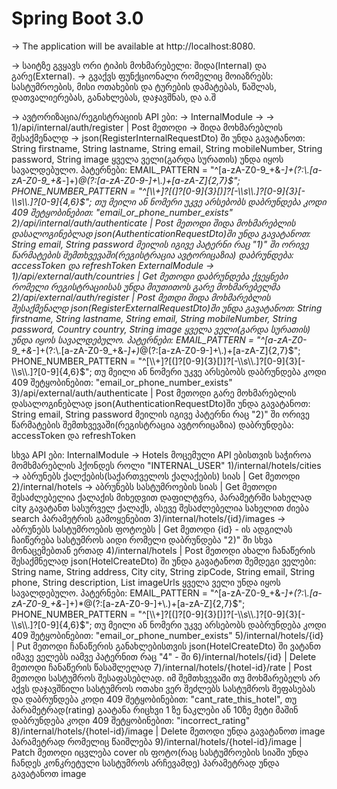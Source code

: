 # Spring Boot 3.0 
-> The application will be available at http://localhost:8080.


-> საიტზე გვყავს ორი ტიპის მოხმარებელი: შიდა(Internal) და გარე(External).
-> გვაქვს ფუნქციონალი რომელიც მოიაზრებს: სასტუმროების, მისი ოთახების და ტურების დამატებას, წაშლას, დათვალიერებას, განახლებას, დაჯავშნას, და ა.შ

-> ავტორიზაცია/რეგისტრაციის API ები:
-> InternalModule -> 
-> 1)/api/internal/auth/register | Post მეთოდი
-> შიდა მოხმარებლის შესაქმენალდ
-> json(RegisterInternalRequestDto) ში უნდა გავატანოთ:
        String firstname,
        String lastname,
        String email,
        String mobileNumber,
        String password,
	String image
ყველა ველი(გარდა სურათის) უნდა იყოს სავალდებულო.
პატერნები:
EMAIL_PATTERN = "^[a-zA-Z0-9_+&*-]+(?:\\.[a-zA-Z0-9_+&*-]+)*@(?:[a-zA-Z0-9-]+\\.)+[a-zA-Z]{2,7}$";
PHONE_NUMBER_PATTERN = "^[\\+]?[(]?[0-9]{3}[)]?[-\\s\\.]?[0-9]{3}[-\\s\\.]?[0-9]{4,6}$";
თუ მეილი ან ნომერი უკვე არსებობს დაბრუნდება კოდი 409 შეტყობინებით: "email_or_phone_number_exists"
2)/api/internal/auth/authenticate | Post მეთოდი
შიდა მოხმარებლის დასალოგინებლად
json(AuthenticationRequestDto)ში უნდა გავატანოთ:
        String email,
        String password
მეილის იგივე პატერნი რაც "1)" ში
ორივე წარმატების შემთხვევაში(რეგისტრაცია ავტორიცაზია) დაბრუნდება:
accessToken და refreshToken
ExternalModule -> 
1)/api/external/auth/countries | Get მეთოდი დაბრუნდება ქვეყნები რომელი რეგისტრაციისას უნდა მიუთითოს გარე მოხმარებელმა
2)/api/external/auth/register | Post მეთდი
შიდა მოხმარებლის შესაქმენალდ
json(RegisterExternalRequestDto)ში უნდა გავატანოთ:
        String firstname,
        String lastname,
        String email,
        String mobileNumber,
        String password,
        Country country,
        String image
ყველა ველი(გარდა სურათის) უნდა იყოს სავალდებულო.
პატერნები:
EMAIL_PATTERN = "^[a-zA-Z0-9_+&*-]+(?:\\.[a-zA-Z0-9_+&*-]+)*@(?:[a-zA-Z0-9-]+\\.)+[a-zA-Z]{2,7}$";
PHONE_NUMBER_PATTERN = "^[\\+]?[(]?[0-9]{3}[)]?[-\\s\\.]?[0-9]{3}[-\\s\\.]?[0-9]{4,6}$";
თუ მეილი ან ნომერი უკვე არსებობს დაბრუნდება კოდი 409 შეტყობინებით: "email_or_phone_number_exists"
3)/api/external/auth/authenticate | Post მეთოდი
გარე მოხმარებლის დასალოგინებლად
json(AuthenticationRequestDto)ში უნდა გავატანოთ:
        String email,
        String password
მეილის იგივე პატერნი რაც "2)" ში
ორივე წარმატების შემთხვევაში(რეგისტრაცია ავტორიცაზია) დაბრუნდება:
accessToken და refreshToken


სხვა API ები:
InternalModule -> Hotels მოცემული API ებისთვის საჭიროა მომხმარებლის ჰქონდეს როლი "INTERNAL_USER"
1)/internal/hotels/cities -> აბრუნებს ქალქების(საქართველოს ქალაქების) სიას | Get მეთოდი
2)/internal/hotels -> აბრუნებს სასტუმროების სიას | Get მეთოდი
შესაძლებელია ქალაქის მიხედვით დაფილტვრა, პარამეტრში სახელად city გავატანთ სასურველ ქალაქს, ასევე შესაძლებელია სახელით ძიება search პარამეტრის გამოყენებით
3)/internal/hotels/{id}/images -> აბრუნებს სასტუმროების ფოტოებს | Get მეთოდი
{id} - ის ადგილას ჩაიწერება სასტუმროს აიდი რომელი დაბრუნდება "2)" ში სხვა მონაცემებთან ერთად
4)/internal/hotels | Post მეთოდი ახალი ჩანაწერის შესაქმნელად
json(HotelCreateDto) ში უნდა გავატანოთ შემდეგი ველები:
        String name,
        String address,
        City city,
        String zipCode,
        String email,
        String phone,
        String description,
        List<String> imageUrls
ყველა ველი უნდა იყოს სავალდებულო.
პატერნები:
EMAIL_PATTERN = "^[a-zA-Z0-9_+&*-]+(?:\\.[a-zA-Z0-9_+&*-]+)*@(?:[a-zA-Z0-9-]+\\.)+[a-zA-Z]{2,7}$";
PHONE_NUMBER_PATTERN = "^[\\+]?[(]?[0-9]{3}[)]?[-\\s\\.]?[0-9]{3}[-\\s\\.]?[0-9]{4,6}$";
თუ მეილი ან ნომერი უკვე არსებობს დაბრუნდება კოდი 409 შეტყობინებით: "email_or_phone_number_exists"
5)/internal/hotels/{id} | Put მეთოდი ჩანაწერის განახლებისთვის
json(HotelCreateDto) ში ვატანთ იმავე ველებს იამვე პატერნით რაც "4" - ში
6)/internal/hotels/{id} | Delete მეთოდი ჩანაწერის წასაშლელად
7)/internal/hotels/{hotel-id}/rate | Post მეთოდი სასტუმროს შესაფასებლად.
იმ შემთხვევაში თუ მოხმარებელს არ აქვს დაჯავშნილი სასტუმროს ოთახი ვერ შეძლებს სასტუმროს შეფასებას და დაბრუნდება კოდი 409 შეტყობინებით: "cant_rate_this_hotel",
თუ პარამეტრად(rating) გაატანა რიცხვი 1 ზე ნაკლები ან 10ზე მეტი მაშინ დაბრუნდება კოდი 409 შეტყობინებით: "incorrect_rating" 
8)/internal/hotels/{hotel-id}/image | Delete მეთოდი 
უნდა გავატანოთ image პარამეტრად რომელიც წაიშლება
9)/internal/hotels/{hotel-id}/image | Patch მეთოდი 
იცვლება cover ის ფოტო(რაც სასტუმროების სიაში უნდა ჩანდეს კონკრეტული სასტუმროს არჩევამდე)
პარამეტრად უნდა გავატანოთ image
